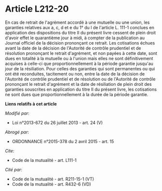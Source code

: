 # Article L212-20

En cas de retrait de l'agrément accordé à une mutuelle ou une union, les garanties relatives aux a, c, d et e du 1° du I de
l'article L. 111-1 conclues en application des dispositions du titre II du présent livre cessent de plein droit d'avoir effet
le quarantième jour à midi, à compter de la publication au Journal officiel de la décision prononçant ce retrait. Les
cotisations échues avant la date de la décision de l'Autorité de contrôle prudentiel et de résolution prononçant le retrait
d'agrément, et non payées à cette date, sont dues en totalité à la mutuelle ou à l'union mais elles ne sont définitivement
acquises à celle-ci que proportionnellement à la période garantie jusqu'au jour de la résiliation. Pour celles des garanties
qui sont permanentes ou qui ont été reconduites, tacitement ou non, entre la date de la décision de l'Autorité de contrôle
prudentiel et de résolution ou de l'Autorité de contrôle prononçant le retrait d'agrément et la date de résiliation de plein
droit des garanties souscrites en application du titre II du présent livre, les cotisations ne sont dues que
proportionnellement à la durée de la période garantie.

**Liens relatifs à cet article**

_Modifié par_:

  - Loi n°2013-672 du 26 juillet 2013 - art. 24 (V)

_Abrogé par_:

  - ORDONNANCE n°2015-378 du 2 avril 2015 - art. 15

_Cite_:

  - Code de la mutualité - art. L111-1

_Cité par_:

  - Code de la mutualité - art. R211-15-1 (VT)
  - Code de la mutualité - art. R432-6 (VD)
